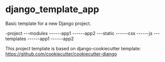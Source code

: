 # django_template_app

Basic template for a new Django project.

-project
---modules
------app1
------app2
---static
------css
------js
---templates
------app1
------app2

This project template is based on django-cookiecutter template: https://github.com/cookiecutter/cookiecutter-django
